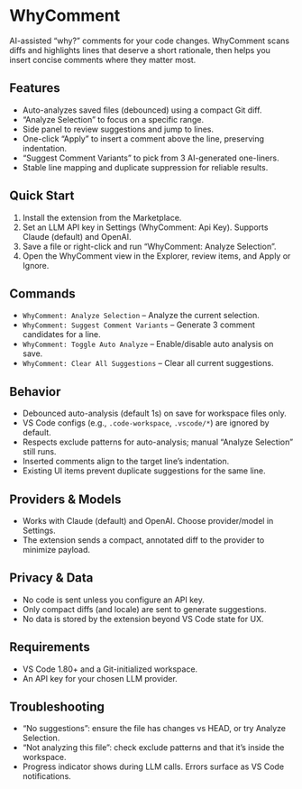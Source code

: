 # WhyComment

AI-assisted “why?” comments for your code changes. WhyComment scans diffs and highlights lines that deserve a short rationale, then helps you insert concise comments where they matter most.

## Features

- Auto-analyzes saved files (debounced) using a compact Git diff.
- “Analyze Selection” to focus on a specific range.
- Side panel to review suggestions and jump to lines.
- One-click “Apply” to insert a comment above the line, preserving indentation.
- “Suggest Comment Variants” to pick from 3 AI-generated one-liners.
- Stable line mapping and duplicate suppression for reliable results.

## Quick Start

1) Install the extension from the Marketplace.
2) Set an LLM API key in Settings (WhyComment: Api Key). Supports Claude (default) and OpenAI.
3) Save a file or right-click and run “WhyComment: Analyze Selection”.
4) Open the WhyComment view in the Explorer, review items, and Apply or Ignore.

## Commands

- `WhyComment: Analyze Selection` – Analyze the current selection.
- `WhyComment: Suggest Comment Variants` – Generate 3 comment candidates for a line.
- `WhyComment: Toggle Auto Analyze` – Enable/disable auto analysis on save.
- `WhyComment: Clear All Suggestions` – Clear all current suggestions.

## Behavior

- Debounced auto-analysis (default 1s) on save for workspace files only.
- VS Code configs (e.g., `.code-workspace`, `.vscode/*`) are ignored by default.
- Respects exclude patterns for auto-analysis; manual “Analyze Selection” still runs.
- Inserted comments align to the target line’s indentation.
- Existing UI items prevent duplicate suggestions for the same line.

## Providers & Models

- Works with Claude (default) and OpenAI. Choose provider/model in Settings.
- The extension sends a compact, annotated diff to the provider to minimize payload.

## Privacy & Data

- No code is sent unless you configure an API key.
- Only compact diffs (and locale) are sent to generate suggestions.
- No data is stored by the extension beyond VS Code state for UX.

## Requirements

- VS Code 1.80+ and a Git-initialized workspace.
- An API key for your chosen LLM provider.

## Troubleshooting

- “No suggestions”: ensure the file has changes vs HEAD, or try Analyze Selection.
- “Not analyzing this file”: check exclude patterns and that it’s inside the workspace.
- Progress indicator shows during LLM calls. Errors surface as VS Code notifications.
